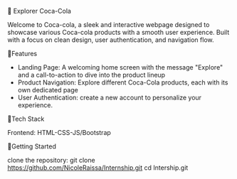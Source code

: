 🥤 Explorer Coca-Cola 

Welcome to Coca-cola, a sleek and interactive webpage designed to showcase various Coca-cola products with a smooth user experience. Built with a focus on clean design, user authentication, and navigation flow.


🌟Features

* Landing Page: A welcoming home screen with the message "Explore" and a call-to-action to dive into the product lineup
* Product Navigation: Explore different Coca-Cola products, each with its own dedicated page
* User Authentication: create a new account to personalize your experience. 

🔧Tech Stack

Frontend: HTML-CSS-JS/Bootstrap

🚀Getting Started

clone the repository: git clone https://github.com/NicoleRaissa/Internship.git
cd Intership.git

